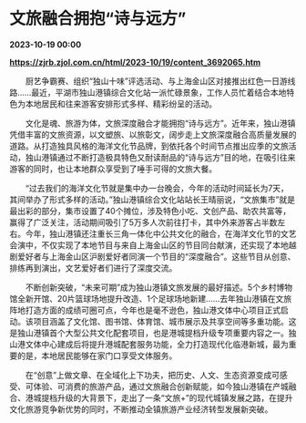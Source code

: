 # 文旅融合拥抱“诗与远方”

**2023-10-19 00:00**

**https://zjrb.zjol.com.cn/html/2023-10/19/content_3692065.htm**

　　厨艺争霸赛、组织“独山十味”评选活动、与上海金山区对接推出红色一日游线路……最近，平湖市独山港镇综合文化站一派忙碌景象，工作人员忙着结合本地特色为本地居民和往来游客安排形式多样、精彩纷呈的活动。

　　文化是魂、旅游为体，文旅深度融合才能拥抱“诗与远方”。近年来，独山港镇凭借丰富的文旅资源，以文塑旅、以旅彰文，阔步走上文旅深度融合高质量发展的道路。从打造独具风格的海洋文化节品牌，到依托各个时间节点推出应季的文旅活动，独山港镇通过不断打造极具特色又耐读耐品的“诗与远方”目的地，在吸引往来游客的同时，也让本地群众享受到了唾手可得的文旅大餐。

　　“过去我们的海洋文化节就是集中办一台晚会，今年的活动时间延长为7天，其间举办了形式多样的活动。”独山港镇综合文化站站长王晴丽说，“文旅集市”就是最出彩的部分，集市设置了40个摊位，涉及特色小吃、文创产品、助农共富等，赢得了广泛关注，活动期间吸引了5万多人次前往打卡，其中外来游客占半数左右。今年，独山港镇还注重长三角一体化中公共文化的融合，在海洋文化节的文艺会演中，不仅实现了本地节目与来自上海金山区的节目同台献演，还实现了本地越剧爱好者与上海金山区沪剧爱好者同演一个节目的“深度融合”。这些节目从创意、排练再到演出，文艺爱好者们进行了深度交流。

　　不断创新突破，“未来可期”成为独山港镇文旅发展的最好描述。5个乡村博物馆全新开馆、20片篮球场地提升改造、1个足球场地新建……去年独山港镇在文旅阵地打造方面的成绩可圈可点，今年也是毫不逊色，独山港文体中心项目正式启动。该项目涵盖了文化馆、图书馆、体育馆、城市展示及共享空间等多重功能。这是独山港镇首个大型公共文化配套项目，也是港城提档升级专项重要内容之一。独山港文体中心建成后将提升港城配套服务功能，全力打造现代化临港新城，最为重要的是，本地居民能够在家门口享受文体服务。

　　在“创意”上做文章、在全域化上下功夫，把历史、人文、生态资源变成可感受、可体验、可消费的旅游产品，通过文旅融合创新赋能，如今独山港镇在产城融合、港城提档升级的大背景下，走出了一条“文旅+”的现代城镇发展之路，在提升文化旅游竞争新优势的同时，不断推动全镇旅游产业经济转型发展新突破。